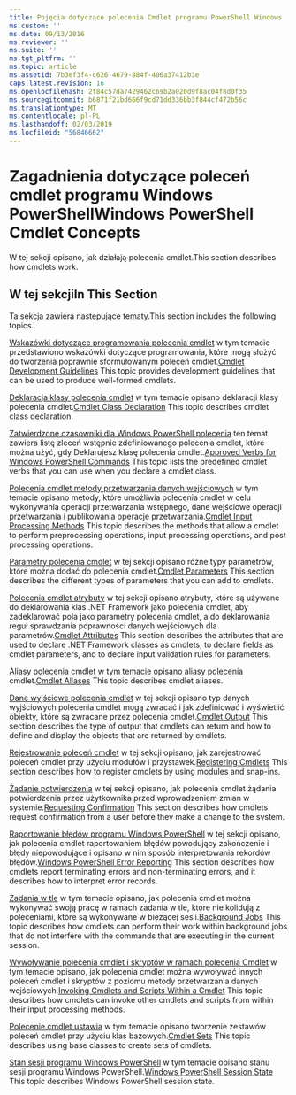 ```yaml
---
title: Pojęcia dotyczące polecenia Cmdlet programu PowerShell Windows | Dokumentacja firmy Microsoft
ms.custom: ''
ms.date: 09/13/2016
ms.reviewer: ''
ms.suite: ''
ms.tgt_pltfrm: ''
ms.topic: article
ms.assetid: 7b3ef3f4-c626-4679-884f-406a37412b3e
caps.latest.revision: 16
ms.openlocfilehash: 2f84c57da7429462c69b2a020d9f8ac04f8d0f35
ms.sourcegitcommit: b6871f21bd666f9cd71dd336bb3f844cf472b56c
ms.translationtype: MT
ms.contentlocale: pl-PL
ms.lasthandoff: 02/03/2019
ms.locfileid: "56846662"
---
```

# <a name="windows-powershell-cmdlet-concepts"></a><span data-ttu-id="dca4e-102">Zagadnienia dotyczące poleceń cmdlet programu Windows PowerShell</span><span class="sxs-lookup"><span data-stu-id="dca4e-102">Windows PowerShell Cmdlet Concepts</span></span>

<span data-ttu-id="dca4e-103">W tej sekcji opisano, jak działają polecenia cmdlet.</span><span class="sxs-lookup"><span data-stu-id="dca4e-103">This section describes how cmdlets work.</span></span>

## <a name="in-this-section"></a><span data-ttu-id="dca4e-104">W tej sekcji</span><span class="sxs-lookup"><span data-stu-id="dca4e-104">In This Section</span></span>

<span data-ttu-id="dca4e-105">Ta sekcja zawiera następujące tematy.</span><span class="sxs-lookup"><span data-stu-id="dca4e-105">This section includes the following topics.</span></span>

<span data-ttu-id="dca4e-106">[Wskazówki dotyczące programowania polecenia cmdlet](./cmdlet-development-guidelines.md) w tym temacie przedstawiono wskazówki dotyczące programowania, które mogą służyć do tworzenia poprawnie sformułowanym poleceń cmdlet.</span><span class="sxs-lookup"><span data-stu-id="dca4e-106">[Cmdlet Development Guidelines](./cmdlet-development-guidelines.md) This topic provides development guidelines that can be used to produce well-formed cmdlets.</span></span>

<span data-ttu-id="dca4e-107">[Deklaracja klasy polecenia cmdlet](./cmdlet-class-declaration.md) w tym temacie opisano deklaracji klasy polecenia cmdlet.</span><span class="sxs-lookup"><span data-stu-id="dca4e-107">[Cmdlet Class Declaration](./cmdlet-class-declaration.md) This topic describes cmdlet class declaration.</span></span>

<span data-ttu-id="dca4e-108">[Zatwierdzone czasowniki dla Windows PowerShell polecenia](./approved-verbs-for-windows-powershell-commands.md) ten temat zawiera listę zleceń wstępnie zdefiniowanego polecenia cmdlet, które można użyć, gdy Deklarujesz klasę polecenia cmdlet.</span><span class="sxs-lookup"><span data-stu-id="dca4e-108">[Approved Verbs for Windows PowerShell Commands](./approved-verbs-for-windows-powershell-commands.md) This topic lists the predefined cmdlet verbs that you can use when you declare a cmdlet class.</span></span>

<span data-ttu-id="dca4e-109">[Polecenia cmdlet metody przetwarzania danych wejściowych](./cmdlet-input-processing-methods.md) w tym temacie opisano metody, które umożliwia polecenia cmdlet w celu wykonywania operacji przetwarzania wstępnego, dane wejściowe operacji przetwarzania i publikowania operacje przetwarzania.</span><span class="sxs-lookup"><span data-stu-id="dca4e-109">[Cmdlet Input Processing Methods](./cmdlet-input-processing-methods.md) This topic describes the methods that allow a cmdlet to perform preprocessing operations, input processing operations, and post processing operations.</span></span>

<span data-ttu-id="dca4e-110">[Parametry polecenia cmdlet](./cmdlet-parameters.md) w tej sekcji opisano różne typy parametrów, które można dodać do polecenia cmdlet.</span><span class="sxs-lookup"><span data-stu-id="dca4e-110">[Cmdlet Parameters](./cmdlet-parameters.md) This section describes the different types of parameters that you can add to cmdlets.</span></span>

<span data-ttu-id="dca4e-111">[Polecenia cmdlet atrybuty](./cmdlet-attributes.md) w tej sekcji opisano atrybuty, które są używane do deklarowania klas .NET Framework jako polecenia cmdlet, aby zadeklarować pola jako parametry polecenia cmdlet, a do deklarowania reguł sprawdzania poprawności danych wejściowych dla parametrów.</span><span class="sxs-lookup"><span data-stu-id="dca4e-111">[Cmdlet Attributes](./cmdlet-attributes.md) This section describes the attributes that are used to declare .NET Framework classes as cmdlets, to declare fields as cmdlet parameters, and to declare input validation rules for parameters.</span></span>

<span data-ttu-id="dca4e-112">[Aliasy polecenia cmdlet](./cmdlet-aliases.md) w tym temacie opisano aliasy polecenia cmdlet.</span><span class="sxs-lookup"><span data-stu-id="dca4e-112">[Cmdlet Aliases](./cmdlet-aliases.md) This topic describes cmdlet aliases.</span></span>

<span data-ttu-id="dca4e-113">[Dane wyjściowe polecenia cmdlet](./cmdlet-output.md) w tej sekcji opisano typ danych wyjściowych polecenia cmdlet mogą zwracać i jak zdefiniować i wyświetlić obiekty, które są zwracane przez polecenia cmdlet.</span><span class="sxs-lookup"><span data-stu-id="dca4e-113">[Cmdlet Output](./cmdlet-output.md) This section describes the type of output that cmdlets can return and how to define and display the objects that are returned by cmdlets.</span></span>

<span data-ttu-id="dca4e-114">[Rejestrowanie poleceń cmdlet](./modules-and-snap-ins.md) w tej sekcji opisano, jak zarejestrować poleceń cmdlet przy użyciu modułów i przystawek.</span><span class="sxs-lookup"><span data-stu-id="dca4e-114">[Registering Cmdlets](./modules-and-snap-ins.md) This section describes how to register cmdlets by using modules and snap-ins.</span></span>

<span data-ttu-id="dca4e-115">[Żądanie potwierdzenia](./requesting-confirmation-from-cmdlets.md) w tej sekcji opisano, jak polecenia cmdlet żądania potwierdzenia przez użytkownika przed wprowadzeniem zmian w systemie.</span><span class="sxs-lookup"><span data-stu-id="dca4e-115">[Requesting Confirmation](./requesting-confirmation-from-cmdlets.md) This section describes how cmdlets request confirmation from a user before they make a change to the system.</span></span>

<span data-ttu-id="dca4e-116">[Raportowanie błędów programu Windows PowerShell](./error-reporting-concepts.md) w tej sekcji opisano, jak polecenia cmdlet raportowaniem błędów powodujący zakończenie i błędy niepowodujące i opisano w nim sposób interpretowania rekordów błędów.</span><span class="sxs-lookup"><span data-stu-id="dca4e-116">[Windows PowerShell Error Reporting](./error-reporting-concepts.md) This section describes how cmdlets report terminating errors and non-terminating errors, and it describes how to interpret error records.</span></span>

<span data-ttu-id="dca4e-117">[Zadania w tle](./background-jobs.md) w tym temacie opisano, jak polecenia cmdlet można wykonywać swoją pracę w ramach zadania w tle, które nie kolidują z poleceniami, które są wykonywane w bieżącej sesji.</span><span class="sxs-lookup"><span data-stu-id="dca4e-117">[Background Jobs](./background-jobs.md) This topic describes how cmdlets can perform their work within background jobs that do not interfere with the commands that are executing in the current session.</span></span>

<span data-ttu-id="dca4e-118">[Wywoływanie polecenia cmdlet i skryptów w ramach polecenia Cmdlet](./invoking-cmdlets-and-scripts-within-a-cmdlet.md) w tym temacie opisano, jak polecenia cmdlet można wywoływać innych poleceń cmdlet i skryptów z poziomu metody przetwarzania danych wejściowych.</span><span class="sxs-lookup"><span data-stu-id="dca4e-118">[Invoking Cmdlets and Scripts Within a Cmdlet](./invoking-cmdlets-and-scripts-within-a-cmdlet.md) This topic describes how cmdlets can invoke other cmdlets and scripts from within their input processing methods.</span></span>

<span data-ttu-id="dca4e-119">[Polecenie cmdlet ustawia](./cmdlet-sets.md) w tym temacie opisano tworzenie zestawów poleceń cmdlet przy użyciu klas bazowych.</span><span class="sxs-lookup"><span data-stu-id="dca4e-119">[Cmdlet Sets](./cmdlet-sets.md) This topic describes using base classes to create sets of cmdlets.</span></span>

<span data-ttu-id="dca4e-120">[Stan sesji programu Windows PowerShell](./windows-powershell-session-state.md) w tym temacie opisano stanu sesji programu Windows PowerShell.</span><span class="sxs-lookup"><span data-stu-id="dca4e-120">[Windows PowerShell Session State](./windows-powershell-session-state.md) This topic describes Windows PowerShell session state.</span></span>
